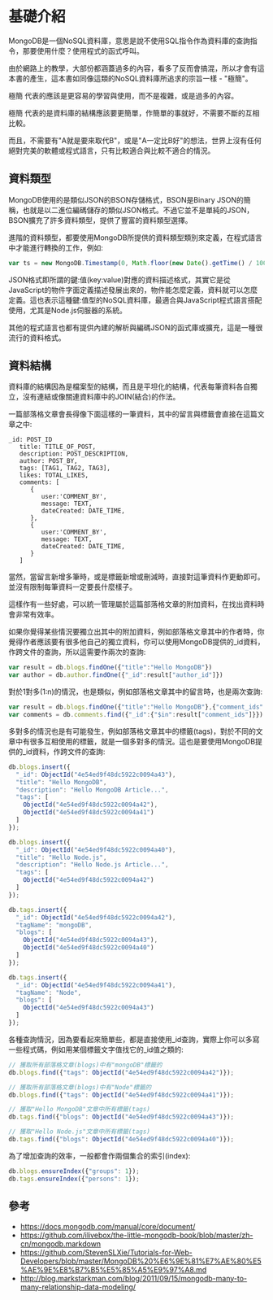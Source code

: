 # 基礎介紹

MongoDB是一個NoSQL資料庫，意思是說不使用SQL指令作為資料庫的查詢指令，那要使用什麼？使用程式的函式呼叫。

由於網路上的教學，大部份都涵蓋過多的內容，看多了反而會搞混，所以才會有這本書的產生，這本書如同像這類的NoSQL資料庫所追求的宗旨一樣 - "極簡"。

極簡 代表的應該是更容易的學習與使用，而不是複雜，或是過多的內容。

極簡 代表的是資料庫的結構應該要更簡單，作簡單的事就好，不需要不斷的互相比較。

而且，不需要有"A就是要來取代B"，或是"A一定比B好"的想法，世界上沒有任何絕對完美的軟體或程式語言，只有比較適合與比較不適合的情況。

## 資料類型

MongoDB使用的是類似JSON的BSON存儲格式，BSON是Binary JSON的簡稱，也就是以二進位編碼儲存的類似JSON格式。不過它並不是單純的JSON，BSON擴充了許多資料類型，提供了豐富的資料類型選擇。

進階的資料類型，都要使用MongoDB所提供的資料類型類別來定義，在程式語言中才能進行轉換的工作，例如:

```js
var ts = new MongoDB.Timestamp(0, Math.floor(new Date().getTime() / 1000));
```

JSON格式即所謂的鍵:值(key:value)對應的資料描述格式，其實它是從JavaScript的物件字面定義描述發展出來的，物件能怎麼定義，資料就可以怎麼定義。這也表示這種鍵:值型的NoSQL資料庫，最適合與JavaScript程式語言搭配使用，尤其是Node.js伺服器的系統。

其他的程式語言也都有提供內建的解析與編碼JSON的函式庫或擴充，這是一種很流行的資料格式。

## 資料結構

資料庫的結構因為是檔案型的結構，而且是平坦化的結構，代表每筆資料各自獨立，沒有連結或像關連資料庫中的JOIN(結合)的作法。

一篇部落格文章會長得像下面這樣的一筆資料，其中的留言與標籤會直接在這篇文章之中:

```
_id: POST_ID
   title: TITLE_OF_POST,
   description: POST_DESCRIPTION,
   author: POST_BY,
   tags: [TAG1, TAG2, TAG3],
   likes: TOTAL_LIKES,
   comments: [  
      {
         user:'COMMENT_BY',
         message: TEXT,
         dateCreated: DATE_TIME,
      },
      {
         user:'COMMENT_BY',
         message: TEXT,
         dateCreated: DATE_TIME,
      }
   ]
```

當然，當留言新增多筆時，或是標籤新增或刪減時，直接對這筆資料作更動即可。並沒有限制每筆資料一定要長什麼樣子。

這樣作有一些好處，可以統一管理屬於這篇部落格文章的附加資料，在找出資料時會非常有效率。

如果你覺得某些情況要獨立出其中的附加資料，例如部落格文章其中的作者時，你覺得作者應該要有很多他自己的獨立資料，你可以使用MongoDB提供的_id資料，作跨文件的查詢，所以這需要作兩次的查詢:

```js
var result = db.blogs.findOne({"title":"Hello MongoDB"})
var author = db.author.findOne({"_id":result["author_id"]})
```

對於1對多(1:n)的情況，也是類似，例如部落格文章其中的留言時，也是兩次查詢:

```js
var result = db.blogs.findOne({"title":"Hello MongoDB"},{"comment_ids":1})
var comments = db.comments.find({"_id":{"$in":result["comment_ids"]}})
```

多對多的情況也是有可能發生，例如部落格文章其中的標籤(tags)，對於不同的文章中有很多互相使用的標籤，就是一個多對多的情況。這也是要使用MongoDB提供的_id資料，作跨文件的查詢:

```js
db.blogs.insert({
  "_id": ObjectId("4e54ed9f48dc5922c0094a43"),
  "title": "Hello MongoDB",
  "description": "Hello MongoDB Article...",
  "tags": [
    ObjectId("4e54ed9f48dc5922c0094a42"),
    ObjectId("4e54ed9f48dc5922c0094a41")
  ]
});

db.blogs.insert({
  "_id": ObjectId("4e54ed9f48dc5922c0094a40"),
  "title": "Hello Node.js",
  "description": "Hello Node.js Article...",
  "tags": [
    ObjectId("4e54ed9f48dc5922c0094a42")
  ]
});
```

```js
db.tags.insert({
  "_id": ObjectId("4e54ed9f48dc5922c0094a42"),
  "tagName": "mongoDB",
  "blogs": [
    ObjectId("4e54ed9f48dc5922c0094a43"),
    ObjectId("4e54ed9f48dc5922c0094a40")
  ]
});

db.tags.insert({
  "_id": ObjectId("4e54ed9f48dc5922c0094a41"),
  "tagName": "Node",
  "blogs": [
    ObjectId("4e54ed9f48dc5922c0094a43")
  ]
});
```

各種查詢情況，因為要看起來簡單些，都是直接使用_id查詢，實際上你可以多寫一些程式碼，例如用某個標籤文字值找它的_id值之類的:

```js
// 獲取所有部落格文章(blogs)中有"mongoDB"標籤的
db.blogs.find({"tags": ObjectId("4e54ed9f48dc5922c0094a42")});

// 獲取所有部落格文章(blogs)中有"Node"標籤的
db.blogs.find({"tags": ObjectId("4e54ed9f48dc5922c0094a41")});

// 獲取"Hello MongoDB"文章中所有標籤(tags)
db.tags.find({"blogs": ObjectId("4e54ed9f48dc5922c0094a43")});

// 獲取"Hello Node.js"文章中所有標籤(tags)
db.tags.find({"blogs": ObjectId("4e54ed9f48dc5922c0094a40")});
```

為了增加查詢的效率，一般都會作兩個集合的索引(index):

```js
db.blogs.ensureIndex({"groups": 1});
db.tags.ensureIndex({"persons": 1});
```


## 參考

- https://docs.mongodb.com/manual/core/document/
- https://github.com/ilivebox/the-little-mongodb-book/blob/master/zh-cn/mongodb.markdown
- https://github.com/StevenSLXie/Tutorials-for-Web-Developers/blob/master/MongoDB%20%E6%9E%81%E7%AE%80%E5%AE%9E%E8%B7%B5%E5%85%A5%E9%97%A8.md
- http://blog.markstarkman.com/blog/2011/09/15/mongodb-many-to-many-relationship-data-modeling/
